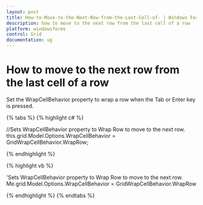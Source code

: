 ```yaml
---
layout: post
title: How-to-Move-to-the-Next-Row-from-the-Last-Cell-of- | Windows Forms | Syncfusion
description: how to move to the next row from the last cell of a row
platform: windowsforms
control: Grid
documentation: ug
---
```


# How to move to the next row from the last cell of a row

Set the WrapCellBehavior property to wrap a row when the Tab or Enter key is pressed.

{% tabs %}
{% highlight c# %}

//Sets WrapCellBehavior property to Wrap Row to move to the next row.
this.grid.Model.Options.WrapCellBehavior = GridWrapCellBehavior.WrapRow; 

{% endhighlight %}

{% highlight vb %}

'Sets WrapCellBehavior property to Wrap Row to move to the next row.
Me.grid.Model.Options.WrapCellBehavior = GridWrapCellBehavior.WrapRow

{% endhighlight %}
{% endtabs %}
